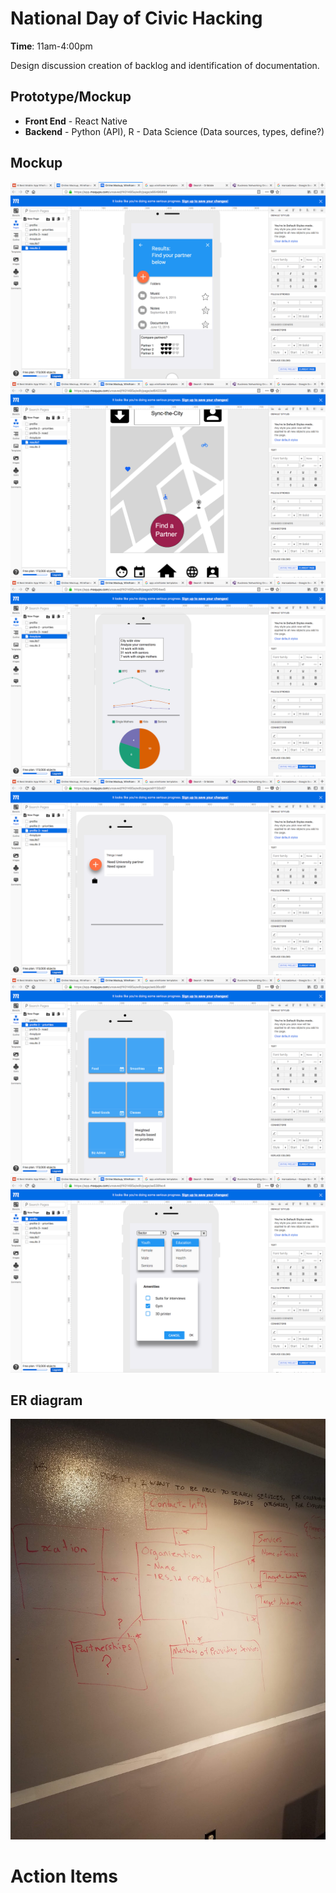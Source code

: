 # National Day of Civic Hacking
**Time**: 11am-4:00pm

Design discussion creation of backlog and identification of documentation.

## Prototype/Mockup
* **Front End** - React Native
* **Backend** - Python (API), R - Data Science (Data sources, types, define?)

## Mockup
![mockup1](/docs/meetings/img/mockup1.png)  
![mockup2](/docs/meetings/img/mockup2.png)  
![mockup3](/docs/meetings/img/mockup3.png)  
![mockup4](/docs/meetings/img/mockup4.png)  
![mockup5](/docs/meetings/img/mockup5.png)  
![mockup6](/docs/meetings/img/mockup6.png)  

## ER diagram
![er_diagram](/docs/meetings/img/whiteboard_er_diagram.jpg)

# Action Items

